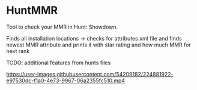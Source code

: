 # HuntMMR
Tool to check your MMR in Hunt: Showdown.

Finds all installation locations -> checks for attributes.xml file and finds newest MMR attribute and prints it with star rating and how much MMR for next rank

TODO: additional features from hunts files

https://user-images.githubusercontent.com/54209182/224881922-e97530dc-f1a0-4e73-9967-06a2355fc510.mp4
